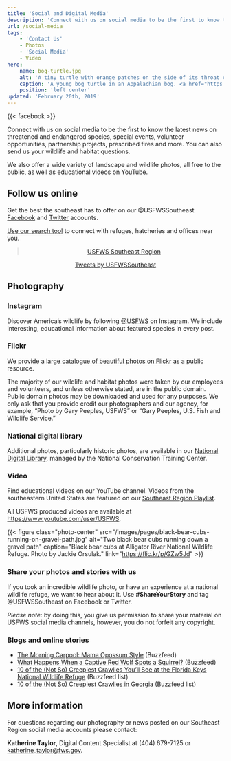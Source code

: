 ```yaml
---
title: 'Social and Digital Media'
description: 'Connect with us on social media to be the first to know the latest news on threatened and endangered species, special events, volunteer opportunities, partnership projects, prescribed fires and more. We also provide wildlife and habitat photography and video resources for free to the public.'
url: /social-media
tags:
    - 'Contact Us'
    - Photos
    - 'Social Media'
    - Video
hero:
    name: bog-turtle.jpg
    alt: 'A tiny turtle with orange patches on the side of its throat crawls through the grass'
    caption: 'A young bog turtle in an Appalachian bog. <a href="https://flic.kr/p/ugxqqh">Photo</a> by Gary Peeples, USFWS.'
    position: 'left center'
updated: 'February 20th, 2019'
---
```

{{< facebook >}}

Connect with us on social media to be the first to know the latest news on threatened and endangered species, special events, volunteer opportunities, partnership projects, prescribed fires and more. You can also send us your wildlife and habitat questions.

We also offer a wide variety of landscape and wildlife photos, all free to the public, as well as educational videos on YouTube.

## Follow us online

Get the best the southeast has to offer on our @USFWSSoutheast [Facebook](https://www.facebook.com/usfwssoutheast/) and [Twitter](https://www.twitter.com/usfwssoutheast/) accounts.

[Use our search tool](https://www.fws.gov/home/socialmedia/accounts/?search=Southeast) to connect with refuges, hatcheries and offices near you.

<center class="social-media-feeds">
  <div class="fb-page" data-href="https://www.facebook.com/usfwssoutheast" data-tabs="timeline" data-width="360" data-height="640" data-small-header="false" data-adapt-container-width="true" data-hide-cover="false" data-show-facepile="true"><blockquote cite="https://www.facebook.com/usfwssoutheast" class="fb-xfbml-parse-ignore"><a href="https://www.facebook.com/usfwssoutheast">USFWS Southeast Region</a></blockquote></div>

  <a class="twitter-timeline" href="https://twitter.com/USFWSSoutheast">Tweets by USFWSSoutheast</a> <script async src="//platform.twitter.com/widgets.js" charset="utf-8"></script>
</center>

## Photography

### Instagram

Discover America’s wildlife by following [@USFWS](https://www.instagram.com/usfws/) on Instagram. We include interesting, educational information about featured species in every post.

### Flickr

We provide a [large catalogue of beautiful photos on Flickr](https://www.flickr.com/photos/usfwssoutheast/) as a public resource.

The majority of our wildlife and habitat photos were taken by our employees and volunteers, and unless otherwise stated, are in the public domain. Public domain photos may be downloaded and used for any purposes. We only ask that you provide credit our photographers and our agency, for example, “Photo by Gary Peeples, USFWS” or “Gary Peeples, U.S. Fish and Wildlife Service.”

### National digital library

Additional photos, particularly historic photos, are available in our [National Digital Library](http://digitalmedia.fws.gov/), managed by the National Conservation Training Center.

### Video

Find educational videos on our YouTube channel. Videos from the southeastern United States are featured on our [Southeast Region Playlist](https://www.youtube.com/playlist?list=PL5225C01A38A652EA).

All USFWS produced videos are available at https://www.youtube.com/user/USFWS.

{{< figure class="photo-center" src="/images/pages/black-bear-cubs-running-on-gravel-path.jpg" alt="Two black bear cubs running down a gravel path" caption="Black bear cubs at Alligator River National Wildlife Refuge. Photo by Jackie Orsulak." link="https://flic.kr/p/GZw5Jd" >}}

### Share your photos and stories with us

If you took an incredible wildlife photo, or have an experience at a national wildlife refuge, we want to hear about it. Use **#ShareYourStory** and tag @USFWSSoutheast on Facebook or Twitter.

*Please note*: by doing this, you give us permission to share your material on USFWS social media channels, however, you do not forfeit any copyright.

### Blogs and online stories

- [The Morning Carpool: Mama Opossum Style](https://www.buzzfeed.com/katherinetaylor/morning-carpool-mama-opossum-style-u23o) (Buzzfeed)
- [What Happens When a Captive Red Wolf Spots a Squirrel?](https://www.buzzfeed.com/katherinetaylor/what-happens-when-a-captive-red-wolf-spots-a-squir-u23o) (Buzzfeed)
- [10 of the (Not So) Creepiest Crawlies You’ll See at the Florida Keys National Wildlife Refuge](https://www.buzzfeed.com/katherinetaylor/10-of-the-not-so-creepiest-crawlies-youll-see-a-u23o) (Buzzfeed list)
- [10 of the (Not So) Creepiest Crawlies in Georgia](https://www.buzzfeed.com/katherinetaylor/8-of-the-not-so-creepiest-crawlies-in-georgia-u23o) (Buzzfeed list)

## More information

For questions regarding our photography or news posted on our Southeast Region social media accounts please contact:

**Katherine Taylor**, Digital Content Specialist at (404) 679-7125 or [katherine_taylor@fws.gov](mailto:katherine_taylor@fws.gov?subject=Social+Media).
